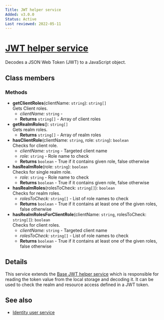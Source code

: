 ```yaml
---
Title: JWT helper service
Added: v3.0.0
Status: Active
Last reviewed: 2022-05-11
---
```


# [JWT helper service](../../../lib/core/services/jwt-helper.service.ts "Defined in jwt-helper.service.ts")

Decodes a JSON Web Token (JWT) to a JavaScript object.

## Class members

### Methods

-   **getClientRoles**(clientName: `string`): `string[]`<br/>
    Gets Client roles.
    -   _clientName:_ `string`  - 
    -   **Returns** `string[]` - Array of client roles
-   **getRealmRoles**(): `string[]`<br/>
    Gets realm roles.
    -   **Returns** `string[]` - Array of realm roles
-   **hasClientRole**(clientName: `string`, role: `string`): `boolean`<br/>
    Checks for client role.
    -   _clientName:_ `string`  - Targeted client name
    -   _role:_ `string`  - Role name to check
    -   **Returns** `boolean` - True if it contains given role, false otherwise
-   **hasRealmRole**(role: `string`): `boolean`<br/>
    Checks for single realm role.
    -   _role:_ `string`  - Role name to check
    -   **Returns** `boolean` - True if it contains given role, false otherwise
-   **hasRealmRoles**(rolesToCheck: `string[]`): `boolean`<br/>
    Checks for realm roles.
    -   _rolesToCheck:_ `string[]`  - List of role names to check
    -   **Returns** `boolean` - True if it contains at least one of the given roles, false otherwise
-   **hasRealmRolesForClientRole**(clientName: `string`, rolesToCheck: `string[]`): `boolean`<br/>
    Checks for client roles.
    -   _clientName:_ `string`  - Targeted client name
    -   _rolesToCheck:_ `string[]`  - List of role names to check
    -   **Returns** `boolean` - True if it contains at least one of the given roles, false otherwise

## Details

This service extends the [Base JWT helper service](base-jwt-helper.service.md) 
which is responsible for reading the token value from the local storage and decoding it. 
It can be used to check the realm and resource access defined in a JWT token.

## See also

-   [Identity user service](identity-user.service.md)
